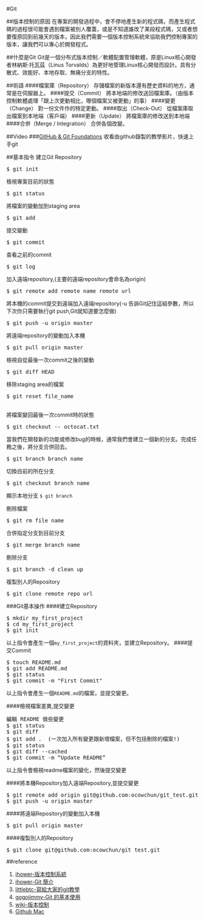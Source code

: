 #Git

##版本控制的原因
在專案的開發過程中，會不停地產生新的程式碼，而產生程式碼的過程很可能會遇到檔案被別人覆蓋，或是不知道誰改了某段程式碼，又或者想要復原回到前幾天的版本，因此我們需要一個版本控制系統來協助我們控制專案的版本，讓我們可以專心於開發程式。

##什麼是Git
Git是一個分布式版本控制／軟體配置管理軟體，原是Linux核心開發者林納斯·托瓦茲（Linus Torvalds）為更好地管理Linux核心開發而設計。具有分散式、效能好、本地存取、無痛分支的特性。

##術語
####檔案庫（Repository）
存儲檔案的新版本還有歷史資料的地方，通常是在伺服器上。
####提交（Commit）
將本地端的修改送回檔案庫。（由版本控制軟體處理「跟上次更動相比，哪個檔案又被更動」的事）
####變更（Change）
對一份文件作的特定更動。
####取出（Check-Out）
從檔案庫取出檔案到本地端（客戶端）
####更新（Update）
將檔案庫的修改送到本地端
####合併（Merge / Integration）
合併各個改變。


##Video
###[GitHub & Git Foundations](git_video.md)
收看由github錄製的教學影片，快速上手git

##基本指令
建立Git Repository
<pre>
$ git init
</pre>

檢視專案目前的狀態
<pre>
$ git status
</pre>

將檔案的變動加到staging area
<pre>
$ git add
</pre>

提交變動
<pre>
$ git commit
</pre>

查看之前的commit
<pre>
$ git log
</pre>

加入遠端repository,(主要的遠端repository會命名為origin)
<pre>
$ git remote add remote_name remote_url
</pre>

將本機的commit提交到遠端加入遠端repository(-u 告訴Git記住這組參數，所以下次你只需要執行git push,Git就知道要怎麼做)
<pre>
$ git push -u origin master
</pre>

將遠端repository的變動加入本機
<pre>
$ git pull origin master
</pre>

檢視自從最後一次commit之後的變動
<pre>
$ git diff HEAD
</pre>

移除staging area的檔案
<pre>
$ git reset file_name
 </pre>

將檔案變回最後一次commit時的狀態
<pre>
$ git checkout -- octocat.txt	
</pre>

當我們在開發新的功能或修改bug的時候，通常我們會建立一個新的分支。完成任務之後，將分支合併回去。
<pre>
$ git branch branch_name
</pre>

切換目前的所在分支
<pre>
$ git checkout branch_name 
</pre>

顯示本地分支
`$ git branch`

刪除檔案
<pre>
$ git rm file_name
</pre>

合併指定分支到目前分支
<pre>
$ git merge branch_name
</pre>

刪除分支
<pre>
$ git branch -d clean_up
</pre>

複製別人的Repository
<pre>
$ git clone remote_repo_url
</pre>

###Git基本操作
####建立Repository
<pre>
$ mkdir my_first_project
$ cd my_first_project
$ git init
</pre>
以上指令會產生一個`my_first_project`的資料夾，並建立Repository。
####提交Commit
<pre>
$ touch README.md
$ git add README.md
$ git status
$ git commit -m "First Commit"
</pre>
以上指令會產生一個`README.md`的檔案，並提交變更。

####檢視檔案差異,提交變更
<pre>
編輯 README 做些變更
$ git status
$ git diff
$ git add .  (一次加入所有變更跟新增檔案，但不包括刪除的檔案!)
$ git status
$ git diff --cached
$ git commit -m “Update README”
</pre>
以上指令會檢視readme檔案的變化，然後提交變更

####將本機Repository加入遠端Repository,並提交變更
<pre>
$ git remote add origin git@github.com:ocowchun/git_test.git
$ git push -u origin master
</pre>

####將遠端Repository的變動加入本機
<pre>
$ git pull origin master
</pre>

####複製別人的Repository
<pre>
$ git clone git@github.com:ocowchun/git_test.git
</pre>


##reference
1. [ihower-版本控制系統](http://ihower.tw/git/vcs.html)
2. [ihower-Git 簡介](http://ihower.tw/git/intro.html)
3. [littlebtc-寫給大家的git教學](http://www.slideshare.net/littlebtc/git-5528339)
4. [gogojimmy-Git 的基本使用](http://gogojimmy.net/2012/01/17/how-to-use-git-1-git-basic/)
5. [wiki-版本控制](http://zh.wikipedia.org/wiki/%E7%89%88%E6%9C%AC%E6%8E%A7%E5%88%B6)
6. [Github Mac](https://mac.github.com/)